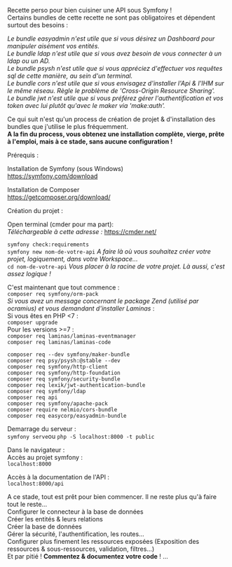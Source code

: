 Recette perso pour bien cuisiner une API sous Symfony !<br>
Certains bundles de cette recette ne sont pas obligatoires et dépendent surtout des besoins :

<i>Le bundle easyadmin n'est utile que si vous désirez un Dashboard pour manipuler aisément vos entités.</br>
Le bundle ldap n'est utile que si vous avez besoin de vous connecter à un ldap ou un AD.</br>
Le bundle psysh n'est utile que si vous appréciez d'effectuer vos requêtes sql de cette manière, au sein d'un terminal.</br>
Le bundle cors n'est utile que si vous envisagez d'installer l'Api & l'IHM sur le même réseau. Règle le problème de 'Cross-Origin Resource Sharing'.</br>
Le bundle jwt n'est utile que si vous préférez gérer l'authentification et vos token avec lui plutôt qu'avec le maker via 'make:auth'.</br></i>


Ce qui suit n'est qu'un process de création de projet & d'installation des bundles que j'utilise le plus fréquemment.<br>
<b>A la fin du process, vous obtenez une installation complète, vierge, prête à l'emploi, mais à ce stade, sans aucune configuration !</b>

Prérequis :

Installation de Symfony (sous Windows)</br>
  https://symfony.com/download

Installation de Composer</br>
  https://getcomposer.org/download/

Création du projet :

Open terminal (cmder pour ma part):<br>
<i>Téléchargeable à cette adresse :</i> https://cmder.net/

`symfony check:requirements`<br>
`symfony new nom-de-votre-api` <i>A faire là où vous souhaitez créer votre projet, logiquement, dans votre Workspace...</i><br>
`cd nom-de-votre-api` <i>Vous placer à la racine de votre projet. Là aussi, c'est assez logique !</i><br>

C'est maintenant que tout commence :<br>
`composer req symfony/orm-pack`<br>
  <i>Si vous avez un message concernant le package Zend (utilisé par ocramius) et vous demandant d'installer Laminas</i> :<br>
    Si vous êtes en PHP <7 :<br>
      `composer upgrade`<br>
    Pour les versions >=7 : <br>
      `composer req laminas/laminas-eventmanager`<br>
      `composer req laminas/laminas-code`<br>

`composer req --dev symfony/maker-bundle`<br>
`composer req psy/psysh:@stable --dev`<br>
`composer req symfony/http-client`<br>
`composer req symfony/http-foundation`<br>
`composer req symfony/security-bundle`<br>
`composer req lexik/jwt-authentication-bundle`<br>
`composer req symfony/ldap`<br>
`composer req api`<br>
`composer req symfony/apache-pack`<br>
`composer require nelmio/cors-bundle`<br>
`composer req easycorp/easyadmin-bundle`

Demarrage du serveur :</br>
`symfony serve`ou `php -S localhost:8000 -t public`

Dans le navigateur :</br>
  Accès au projet symfony :</br>
    `localhost:8000`

  Accès à la documentation de l'API :</br>
    `localhost:8000/api`
    
A ce stade, tout est prêt pour bien commencer. Il ne reste plus qu'à faire tout le reste...</br>
  Configurer le connecteur à la base de données</br>
  Créer les entités & leurs relations</br>
  Créer la base de données</br>
  Gérer la sécurité, l'authentification, les routes... </br>
  Configurer plus finement les ressources exposées (Exposition des ressources & sous-ressources, validation, filtres...)</br>
  Et par pitié ! <b>Commentez & documentez votre code</b> !
  ...
